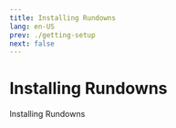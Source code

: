 ```yaml
---
title: Installing Rundowns
lang: en-US
prev: ./getting-setup
next: false
---
```


# Installing Rundowns

Installing Rundowns
